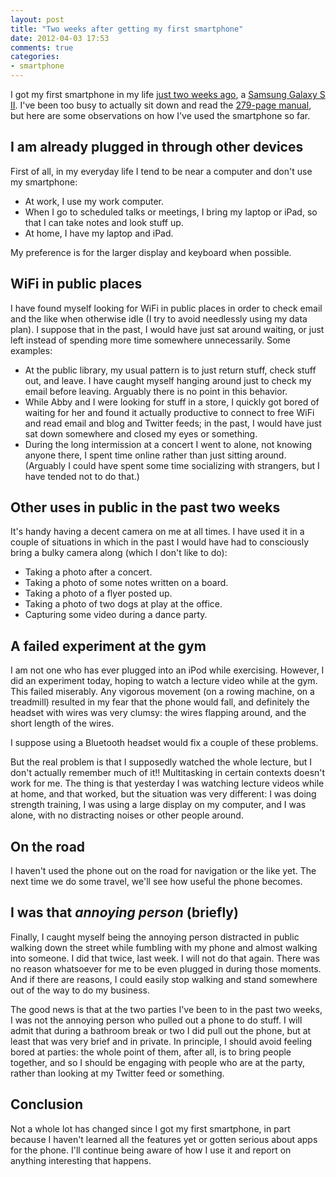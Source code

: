 ```yaml
---
layout: post
title: "Two weeks after getting my first smartphone"
date: 2012-04-03 17:53
comments: true
categories: 
- smartphone
---
```

I got my first smartphone in my life [just two weeks ago](/blog/2012/03/22/paradox-i-will-observe-the-national-day-of-unplugging-but-just-bought-my-first-smartphone-this-week/), a [Samsung Galaxy S II](http://en.wikipedia.org/wiki/Samsung_Galaxy_S_II). I've been too busy to actually sit down and read the [279-page manual](http://www.samsung.com/us/support/owners/product/SGH-T989ZKBTMB), but here are some observations on how I've used the smartphone so far.

<!--more-->

## I am already plugged in through other devices

First of all, in my everyday life I tend to be near a computer and don't use my smartphone:

- At work, I use my work computer.
- When I go to scheduled talks or meetings, I bring my laptop or iPad, so that I can take notes and look stuff up.
- At home, I have my laptop and iPad.

My preference is for the larger display and keyboard when possible.

## WiFi in public places

I have found myself looking for WiFi in public places in order to check email and the like when otherwise idle (I try to avoid needlessly using my data plan). I suppose that in the past, I would have just sat around waiting, or just left instead of spending more time somewhere unnecessarily. Some examples:

- At the public library, my usual pattern is to just return stuff, check stuff out, and leave. I have caught myself hanging around just to check my email before leaving. Arguably there is no point in this behavior.
- While Abby and I were looking for stuff in a store, I quickly got bored of waiting for her and found it actually productive to connect to free WiFi and read email and blog and Twitter feeds; in the past, I would have just sat down somewhere and closed my eyes or something.
- During the long intermission at a concert I went to alone, not knowing anyone there, I spent time online rather than just sitting around. (Arguably I could have spent some time socializing with strangers, but I have tended not to do that.)

## Other uses in public in the past two weeks

It's handy having a decent camera on me at all times. I have used it in a couple of situations in which in the past I would have had to consciously bring a bulky camera along (which I don't like to do):

- Taking a photo after a concert.
- Taking a photo of some notes written on a board.
- Taking a photo of a flyer posted up.
- Taking a photo of two dogs at play at the office.
- Capturing some video during a dance party.

## A failed experiment at the gym

I am not one who has ever plugged into an iPod while exercising. However, I did an experiment today, hoping to watch a lecture video while at the gym. This failed miserably. Any vigorous movement (on a rowing machine, on a treadmill) resulted in my fear that the phone would fall, and definitely the headset with wires was very clumsy: the wires flapping around, and the short length of the wires.

I suppose using a Bluetooth headset would fix a couple of these problems.

But the real problem is that I supposedly watched the whole lecture, but I don't actually remember much of it!! Multitasking in certain contexts doesn't work for me. The thing is that yesterday I was watching lecture videos while at home, and that worked, but the situation was very different: I was doing strength training, I was using a large display on my computer, and I was alone, with no distracting noises or other people around.

## On the road

I haven't used the phone out on the road for navigation or the like yet. The next time we do some travel, we'll see how useful the phone becomes.

## I was that *annoying person* (briefly)

Finally, I caught myself being the annoying person distracted in public walking down the street while fumbling with my phone and almost walking into someone. I did that twice, last week. I will not do that again. There was no reason whatsoever for me to be even plugged in during those moments. And if there are reasons, I could easily stop walking and stand somewhere out of the way to do my business.

The good news is that at the two parties I've been to in the past two weeks, I was not the annoying person who pulled out a phone to do stuff. I will admit that during a bathroom break or two I did pull out the phone, but at least that was very brief and in private. In principle, I should avoid feeling bored at parties: the whole point of them, after all, is to bring people together, and so I should be engaging with people who are at the party, rather than looking at my Twitter feed or something.

## Conclusion

Not a whole lot has changed since I got my first smartphone, in part because I haven't learned all the features yet or gotten serious about apps for the phone. I'll continue being aware of how I use it and report on anything interesting that happens.
